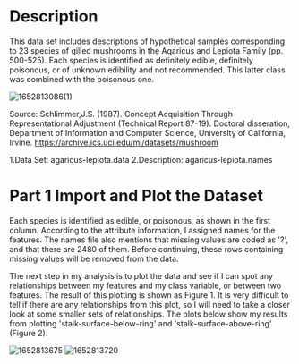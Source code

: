 # Description
This data set includes descriptions of hypothetical samples corresponding to 23 species of gilled mushrooms in the Agaricus and Lepiota Family (pp. 500-525). Each species is identified as definitely edible, definitely poisonous, or of unknown edibility and not recommended. This latter class was combined with the poisonous one.

![1652813086(1)](https://user-images.githubusercontent.com/90291484/168887305-ae6b7eb5-6c18-4954-bb9d-7200cd2b2765.png)

Source: Schlimmer,J.S. (1987). Concept Acquisition Through Representational Adjustment (Technical Report 87-19). Doctoral disseration, Department of Information and Computer Science, University of California, Irvine. https://archive.ics.uci.edu/ml/datasets/mushroom

1.Data Set: agaricus-lepiota.data
2.Description: agaricus-lepiota.names

# Part 1 Import and Plot the Dataset

Each species is identified as edible, or poisonous, as shown in the first column. According to the attribute information, I assigned names for the features. The names file also mentions that missing values are coded as '?', and that there are 2480 of them. Before continuing, these rows containing missing values will be removed from the data.

The next step in my analysis is to plot the data and see if I can spot any relationships between my features and my class variable, or between two features. The result of this plotting is shown as Figure 1. It is very difficult to tell if there are any relationships from this plot, so I will need to take a closer look at some smaller sets of relationships. The plots below show my results from plotting 'stalk-surface-below-ring' and 'stalk-surface-above-ring' (Figure 2).

![1652813675](https://user-images.githubusercontent.com/90291484/168889017-23604ae8-d066-4d1c-9e99-6705045a57f5.png)
![1652813720](https://user-images.githubusercontent.com/90291484/168889143-4072cbaa-a62c-4831-892a-8fc220eb1e15.png)

